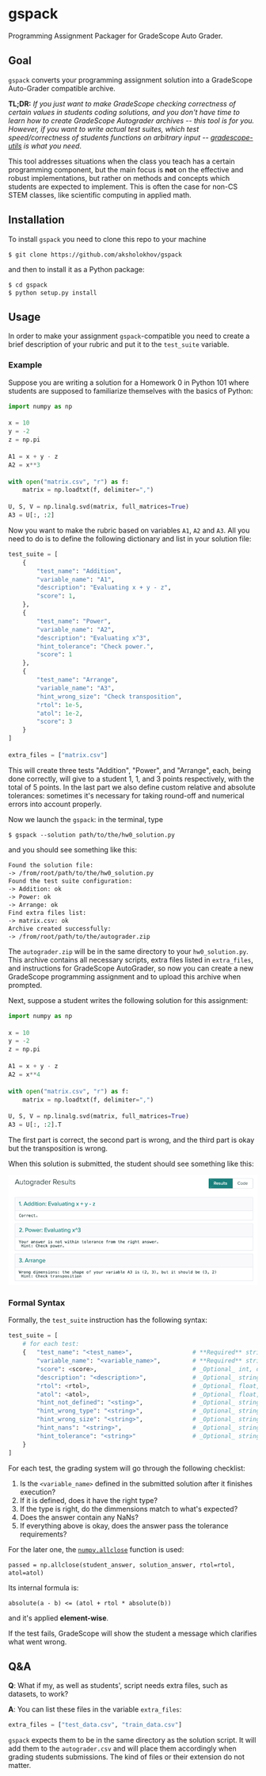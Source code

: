 # gspack
Programming Assignment Packager for GradeScope Auto Grader.

## Goal
`gspack` converts your programming assignment solution into a GradeScope Auto-Grader compatible archive. 

**TL;DR:** *If you just want to make GradeScope checking correctness of certain values in students coding solutions, and
 you don't have time to learn how to create GradeScope Autograder archives -- this tool is for you. 
 However, if you want to write actual test suites, which test speed/correctness of students functions on arbitrary input -- [gradescope-utils](https://github.com/gradescope/gradescope-utils) is what you need*.

This tool
 addresses situations when the class you teach has a certain programming component, but the main 
 focus is **not** on the effective and robust implementations, but rather on methods and concepts which students are expected
 to implement. This is often the case for non-CS STEM classes, like scientific computing in applied math.

## Installation

To install `gspack` you need to clone this repo to your machine

```shell script
$ git clone https://github.com/aksholokhov/gspack
```
and then to install it as a Python package:
```shell script
$ cd gspack 
$ python setup.py install
```

## Usage 
In order to make your assignment `gspack`-compatible you need to create a brief description of your rubric 
and put it to the `test_suite` variable.
 
### Example
Suppose you are writing a solution for a Homework 0 in Python 101 where students are supposed to familiarize themselves with the
 basics of Python:

```python
import numpy as np

x = 10
y = -2
z = np.pi

A1 = x + y - z
A2 = x**3

with open("matrix.csv", "r") as f:
    matrix = np.loadtxt(f, delimiter=",")

U, S, V = np.linalg.svd(matrix, full_matrices=True)
A3 = U[:, :2]
```
Now you want to make the rubric based on variables `A1`, `A2` and `A3`. All you need to do is to define the following 
dictionary and list in your solution file:
```python
test_suite = [
    {
        "test_name": "Addition",
        "variable_name": "A1",
        "description": "Evaluating x + y - z",
        "score": 1,
    },
    {
        "test_name": "Power",
        "variable_name": "A2",
        "description": "Evaluating x^3",
        "hint_tolerance": "Check power.",
        "score": 1
    },
    {
        "test_name": "Arrange",
        "variable_name": "A3",
        "hint_wrong_size": "Check transposition",
        "rtol": 1e-5,
        "atol": 1e-2,
        "score": 3
    }
]

extra_files = ["matrix.csv"]
```
This will create three tests "Addition", "Power", and "Arrange", each, being done correctly, will give to a student 
1, 1, and 3 points respectively, with the total of 5 points. In the last part we also define custom relative and absolute
tolerances: sometimes it's necessary for taking round-off and numerical errors into account properly. 

Now we launch the `gspack`: in the terminal, type
```shell script
$ gspack --solution path/to/the/hw0_solution.py
```
and you should see something like this:
```shell script
Found the solution file:
-> /from/root/path/to/the/hw0_solution.py
Found the test suite configuration:
-> Addition: ok
-> Power: ok
-> Arrange: ok
Find extra files list:
-> matrix.csv: ok
Archive created successfully:
-> /from/root/path/to/the/autograder.zip
```
The `autograder.zip` will be in the same directory to your `hw0_solution.py`. This archive contains all necessary
scripts, extra files listed in `extra_files`, and instructions for GradeScope AutoGrader, so now you can create a new GradeScope programming
assignment and to upload this archive when prompted. 

Next, suppose a student writes the following solution for this assignment: 
```python
import numpy as np

x = 10
y = -2
z = np.pi

A1 = x + y - z
A2 = x**4

with open("matrix.csv", "r") as f:
    matrix = np.loadtxt(f, delimiter=",")

U, S, V = np.linalg.svd(matrix, full_matrices=True)
A3 = U[:, :2].T
```

The first part is correct, the second part is wrong, and the third part is okay
but the transposition is wrong. 

When this solution is submitted, the student should see something like this:

![image](grading_result.png)

### Formal Syntax
Formally, the `test_suite` instruction has the following syntax:

```python
test_suite = [
    # for each test:
    {   "test_name": "<test_name>",                 # **Required** string. <test_name> is whatever string you want.
        "variable_name": "<variable_name>",         # **Required** string. Substitute the name of the variable to check.
        "score": <score>,                           # _Optional_ int, default = 1. How many points to give for this part. 
        "description": "<description>",             # _Optional_ string. Description of the test, appears in the test title.
        "rtol": <rtol>,                             # _Optional_ float, default = 1e-8, relative tolerance.
        "atol": <atol>,                             # _Optional_ float, default = 1e-5, absolute tolerance.
        "hint_not_defined": "<sting>",              # _Optional_ string, appears if <variable_name> is not defined in the student's solution.
        "hint_wrong_type": "<string>",              # _Optional_ string, appears if <variable_name> is defined, but its type is wrong
        "hint_wrong_size": "<string>",              # _Optional_ string, appears if the <variable_name> has wrong shape (for matrices)
        "hint_nans": "<string>",                    # _Optional_ string, appears if the <variable_name> contains NaNs
        "hint_tolerance": "<string>"                # _Optional_ string, appears if the <variable_name> does not pass the tolerance requirements.
    }
]
```

For each test, the grading system will go through the following checklist:
1. Is the `<variable_name>` defined in the submitted solution after it finishes execution? 
2. If it is defined, does it have the right type?
3. If the type is right, do the dimmensions match to what's expected?
4. Does the answer contain any NaNs?
5. If everything above is okay, does the answer pass the tolerance requirements?

For the later one, the [`numpy.allclose`](https://numpy.org/doc/stable/reference/generated/numpy.allclose.html) function is used:
```shell script
passed = np.allclose(student_answer, solution_answer, rtol=rtol, atol=atol)
```
Its internal formula is:
```
absolute(a - b) <= (atol + rtol * absolute(b))
```
and it's applied **element-wise**. 

If the test fails, GradeScope will show the student a message which clarifies what went wrong.

## Q&A
**Q**: What if my, as well as students',  script needs extra files, such as datasets, to work?

**A**: You can list these files in the variable `extra_files`:
```python
extra_files = ["test_data.csv", "train_data.csv"]
``` 
`gspack` expects them to be in the same directory as the solution script. It will add them to the `autograder.csv` 
and will place them accordingly when grading students submissions. The kind of files or their extension do not matter.